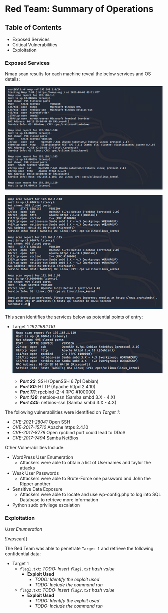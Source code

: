 # Red Team: Summary of Operations

## Table of Contents
- Exposed Services
- Critical Vulnerabilities
- Exploitation

### Exposed Services

Nmap scan results for each machine reveal the below services and OS details:

![nmao_1](https://github.com/crashandmayhem/Final-Project/blob/main/Images/nmap%20-sV.png)

![nmap_2](https://github.com/crashandmayhem/Final-Project/blob/main/Images/nmap%20-sV_2.png)

This scan identifies the services below as potential points of entry:
- Target 1 _192.168.1.110_
![target1](https://github.com/crashandmayhem/Final-Project/blob/main/Images/target1%20points%20of%20entry.png)

  - **_Port 22_**: SSH (OpenSSH 6.7p1 Debian)
  - **_Port 80_**: HTTP (Apache httpd 2.4.10)
  - **_Port 111_**: rpcbind (2-4 RPC #100000)
  - **_Port 139_**: netbios-ssn (Samba smbd 3.X - 4.X)
  - **_Port 445_**: netbios-ssn (Samba smbd 3.X - 4.X)

The following vulnerabilities were identified on _Target 1_:
  - _CVE-2021-28041_ Open SSH
  - _CVE-2017-15710_ Apache https 2.4.10
  - _CVE-2017-8779_ Open rpcbind port could lead to DDoS
  - _CVE-2017-7494_ Samba NetBios

Other Vulnerabilities Include:

  - WordPress User Enumeration
    - Attackers were able to obtain a list of Usernames and taylor the attacks
  - Weak User Passwords
    - Attackers were able to Brute-Force one password and John the Ripper another  
  - Sensitive Data Exposure
    - Attackers were able to locate and use wp-config.php to log into SQL Database to retrieve more information
  - Python sudo privilege escalation

### Exploitation

_User Enumeration_

![wpscan](

The Red Team was able to penetrate `Target 1` and retrieve the following confidential data:
- Target 1
  - `flag1.txt`: _TODO: Insert `flag1.txt` hash value_
    - **Exploit Used**
      - _TODO: Identify the exploit used_
      - _TODO: Include the command run_
  - `flag2.txt`: _TODO: Insert `flag2.txt` hash value_
    - **Exploit Used**
      - _TODO: Identify the exploit used_
      - _TODO: Include the command run_
